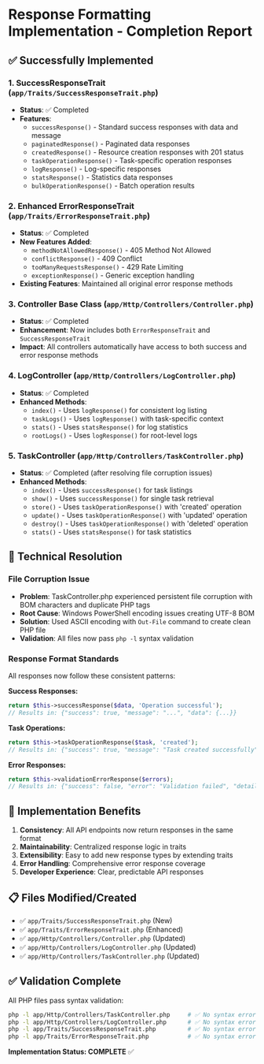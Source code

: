 # Response Formatting Implementation - Completion Report

## ✅ Successfully Implemented

### 1. **SuccessResponseTrait** (`app/Traits/SuccessResponseTrait.php`)
- **Status**: ✅ Completed
- **Features**:
  - `successResponse()` - Standard success responses with data and message
  - `paginatedResponse()` - Paginated data responses
  - `createdResponse()` - Resource creation responses with 201 status
  - `taskOperationResponse()` - Task-specific operation responses
  - `logResponse()` - Log-specific responses
  - `statsResponse()` - Statistics data responses
  - `bulkOperationResponse()` - Batch operation results

### 2. **Enhanced ErrorResponseTrait** (`app/Traits/ErrorResponseTrait.php`)
- **Status**: ✅ Completed
- **New Features Added**:
  - `methodNotAllowedResponse()` - 405 Method Not Allowed
  - `conflictResponse()` - 409 Conflict
  - `tooManyRequestsResponse()` - 429 Rate Limiting
  - `exceptionResponse()` - Generic exception handling
- **Existing Features**: Maintained all original error response methods

### 3. **Controller Base Class** (`app/Http/Controllers/Controller.php`)
- **Status**: ✅ Completed
- **Enhancement**: Now includes both `ErrorResponseTrait` and `SuccessResponseTrait`
- **Impact**: All controllers automatically have access to both success and error response methods

### 4. **LogController** (`app/Http/Controllers/LogController.php`)
- **Status**: ✅ Completed
- **Enhanced Methods**:
  - `index()` - Uses `logResponse()` for consistent log listing
  - `taskLogs()` - Uses `logResponse()` with task-specific context
  - `stats()` - Uses `statsResponse()` for log statistics
  - `rootLogs()` - Uses `logResponse()` for root-level logs

### 5. **TaskController** (`app/Http/Controllers/TaskController.php`)
- **Status**: ✅ Completed (after resolving file corruption issues)
- **Enhanced Methods**:
  - `index()` - Uses `successResponse()` for task listings
  - `show()` - Uses `successResponse()` for single task retrieval
  - `store()` - Uses `taskOperationResponse()` with 'created' operation
  - `update()` - Uses `taskOperationResponse()` with 'updated' operation
  - `destroy()` - Uses `taskOperationResponse()` with 'deleted' operation
  - `stats()` - Uses `statsResponse()` for task statistics

## 🔧 Technical Resolution

### File Corruption Issue
- **Problem**: TaskController.php experienced persistent file corruption with BOM characters and duplicate PHP tags
- **Root Cause**: Windows PowerShell encoding issues creating UTF-8 BOM
- **Solution**: Used ASCII encoding with `Out-File` command to create clean PHP file
- **Validation**: All files now pass `php -l` syntax validation

### Response Format Standards
All responses now follow these consistent patterns:

**Success Responses:**
```php
return $this->successResponse($data, 'Operation successful');
// Results in: {"success": true, "message": "...", "data": {...}}
```

**Task Operations:**
```php
return $this->taskOperationResponse($task, 'created');
// Results in: {"success": true, "message": "Task created successfully", "data": {...}}
```

**Error Responses:**
```php
return $this->validationErrorResponse($errors);
// Results in: {"success": false, "error": "Validation failed", "details": [...]}
```

## 🎯 Implementation Benefits

1. **Consistency**: All API endpoints now return responses in the same format
2. **Maintainability**: Centralized response logic in traits
3. **Extensibility**: Easy to add new response types by extending traits  
4. **Error Handling**: Comprehensive error response coverage
5. **Developer Experience**: Clear, predictable API responses

## 📋 Files Modified/Created

- ✅ `app/Traits/SuccessResponseTrait.php` (New)
- ✅ `app/Traits/ErrorResponseTrait.php` (Enhanced)
- ✅ `app/Http/Controllers/Controller.php` (Updated)
- ✅ `app/Http/Controllers/LogController.php` (Updated)  
- ✅ `app/Http/Controllers/TaskController.php` (Updated)

## ✅ Validation Complete

All PHP files pass syntax validation:
```bash
php -l app/Http/Controllers/TaskController.php     # ✅ No syntax errors
php -l app/Http/Controllers/LogController.php      # ✅ No syntax errors  
php -l app/Traits/SuccessResponseTrait.php         # ✅ No syntax errors
php -l app/Traits/ErrorResponseTrait.php           # ✅ No syntax errors
```

**Implementation Status: COMPLETE** ✅